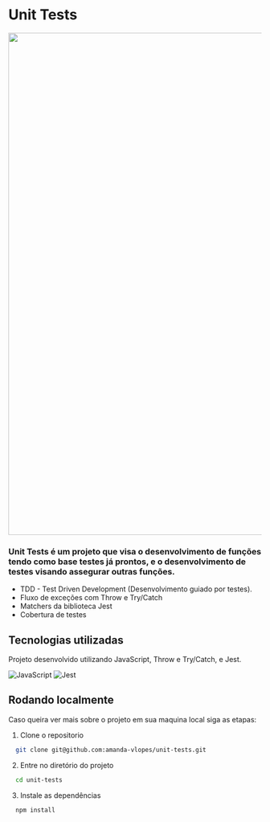 # Unit Tests

<img src="./gif/unit-test.gif" width="1000px">

### Unit Tests é um projeto que visa o desenvolvimento de funções tendo como base testes já prontos, e o desenvolvimento de testes visando assegurar outras funções. 
- TDD - Test Driven Development (Desenvolvimento guiado por testes).
- Fluxo de exceções com Throw e Try/Catch
- Matchers da biblioteca Jest
- Cobertura de testes

## Tecnologias utilizadas
Projeto desenvolvido utilizando JavaScript, Throw e Try/Catch, e Jest.

![JavaScript](https://img.shields.io/badge/JavaScript-323330?style=for-the-badge&logo=javascript&logoColor=F7DF1E)
![Jest](https://img.shields.io/badge/Jest-C21325?style=for-the-badge&logo=jest&logoColor=white)

## Rodando localmente

Caso queira ver mais sobre o projeto em sua maquina local siga as etapas:

1. Clone o repositorio 

```bash
  git clone git@github.com:amanda-vlopes/unit-tests.git
```

2. Entre no diretório do projeto

```bash
  cd unit-tests
```

3. Instale as dependências

```bash
  npm install
```
